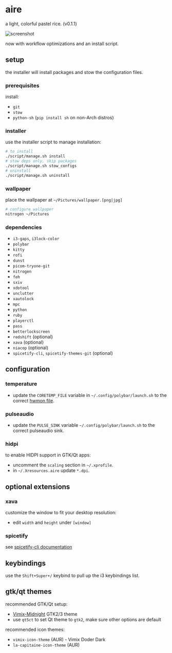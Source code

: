 # aire

a light, colorful pastel rice. (v0.1.1)

![screenshot](https://git.rie.icu/xdrie/screenshots/raw/branch/master/aire/2020-06-09_22-53.png)

now with workflow optimizations and an install script.

## setup

the installer will install packages and stow the configuration files.

### prerequisites

install:
+ `git`
+ `stow`
+ `python-sh` (`pip install sh` on non-Arch distros)

### installer

use the installer script to manage installation:
```sh
# to install
./script/manage.sh install
# stow deps only, skip packages
./script/manage.sh stow_configs
# uninstall
./script/manage.sh uninstall
```

### wallpaper
place the wallpaper at `~/Pictures/wallpaper.[png|jpg]`
```sh
# configure wallpaper
nitrogen ~/Pictures
```

### dependencies
+ `i3-gaps`, `i3lock-color`
+ `polybar`
+ `kitty`
+ `rofi`
+ `dunst`
+ `picom-tryone-git`
+ `nitrogen`
+ `feh`
+ `sxiv`
+ `xdotool`
+ `unclutter`
+ `xautolock`
+ `mpc`
+ `python`
+ `ruby`
+ `playerctl`
+ `pass`
+ `betterlockscreen`
+ `redshift` (optional)
+ `xava` (optional)
+ `niacop` (optional)
+ `spicetify-cli`, `spicetify-themes-git` (optional)

## configuration

### temperature

+ update the `CORETEMP_FILE` variable in `~/.config/polybar/launch.sh` to the correct [hwmon file](https://github.com/polybar/polybar/issues/2078#issuecomment-620630184).

### pulseaudio

+ update the `PULSE_SINK` variable `~/.config/polybar/launch.sh` to the correct pulseaudio sink.

### hidpi
to enable HIDPI support in GTK/Qt apps:
+ uncomment the `scaling` section in `~/.xprofile`.
+ in `~/.Xresources.aire` update `*.dpi`.

## optional extensions

### xava
customize the window to fit your desktop resolution:
+ edit `width` and `height` under `[window]`

### spicetify
see [spicetify-cli documentation](https://github.com/khanhas/spicetify-cli/wiki/Basic-Usage)

## keybindings

use the `Shift+Super+/` keybind to pull up the i3 keybindings list.

## gtk/qt themes

recommended GTK/Qt setup:
+ [Vimix-Midnight](https://github.com/zortax/Vimix-Midnight) GTK2/3 theme
+ use `qt5ct` to set Qt theme to `gtk2`, make sure other options are default

recommended icon themes:
+ `vimix-icon-theme` (AUR) - Vimix Doder Dark
+ `la-capitaine-icon-theme` (AUR)
